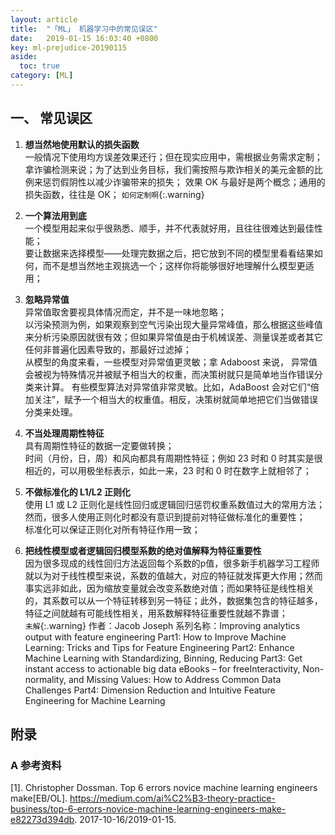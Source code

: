 ```yaml
---
layout: article
title:  "「ML」 机器学习中的常见误区"
date:   2019-01-15 16:03:40 +0800
key: ml-prejudice-20190115
aside:
  toc: true
category: [ML]
---
```


## 一、 常见误区
1. **想当然地使用默认的损失函数**  
一般情况下使用均方误差效果还行；但在现实应用中，需根据业务需求定制；  
拿诈骗检测来说；为了达到业务目标，我们需按照与欺诈相关的美元金额的比例来惩罚假阴性以减少诈骗带来的损失；
效果 OK 与最好是两个概念；通用的损失函数，往往是 OK；
`如何定制啊`{:.warning}

2. **一个算法用到底**  
一个模型用起来似乎很熟悉、顺手，并不代表就好用，且往往很难达到最佳性能；  
要让数据来选择模型——处理完数据之后，把它放到不同的模型里看看结果如何，而不是想当然地主观挑选一个；这样你将能够很好地理解什么模型更适用；  

3. **忽略异常值**  
异常值取舍要视具体情况而定，并不是一味地忽略；  
以污染预测为例，如果观察到空气污染出现大量异常峰值，那么根据这些峰值来分析污染原因就很有效；但如果异常值是由于机械误差、测量误差或者其它任何非普遍化因素导致的，那最好过滤掉；  
从模型的角度来看，一些模型对异常值更灵敏；拿 Adaboost 来说， 异常值会被视为特殊情况并被赋予相当大的权重，而决策树就只是简单地当作错误分类来计算。
有些模型算法对异常值非常灵敏。比如，AdaBoost 会对它们“倍加关注”，赋予一个相当大的权重值。相反，决策树就简单地把它们当做错误分类来处理。

4. **不当处理周期性特征**  
具有周期性特征的数据一定要做转换；   
时间（月份，日，周）和风向都具有周期性特征；例如 23 时和 0 时其实是很相近的，可以用极坐标表示，如此一来，23 时和 0 时在数字上就相邻了；  

5. **不做标准化的 L1/L2 正则化**  
使用 L1 或 L2 正则化是线性回归或逻辑回归惩罚权重系数值过大的常用方法；然而，很多人使用正则化时都没有意识到提前对特征做标准化的重要性；  
标准化可以保证正则化对所有特征作用一致；  

6. **把线性模型或者逻辑回归模型系数的绝对值解释为特征重要性**  
因为很多现成的线性回归方法返回每个系数的p值，很多新手机器学习工程师就以为对于线性模型来说，系数的值越大，对应的特征就发挥更大作用；然而事实远非如此，因为缩放变量就会改变系数绝对值；而如果特征是线性相关的，其系数可以从一个特征转移到另一特征；此外，数据集包含的特征越多，特征之间就越有可能线性相关，用系数解释特征重要性就越不靠谱；  
`未解`{:.warning}
作者：Jacob Joseph
系列名称：Improving analytics output with feature engineering
Part1: How to Improve Machine Learning: Tricks and Tips for Feature Engineering
Part2: Enhance Machine Learning with Standardizing, Binning, Reducing
Part3: Get instant access to actionable big data eBooks – for freeInteractivity, Non-normality, and Missing Values: How to Address Common Data Challenges
Part4: Dimension Reduction and Intuitive Feature Engineering for Machine Learning

## 附录
###  A 参考资料
[1]. Christopher Dossman. Top 6 errors novice machine learning engineers make[EB/OL]. <https://medium.com/ai%C2%B3-theory-practice-business/top-6-errors-novice-machine-learning-engineers-make-e82273d394db>.  2017-10-16/2019-01-15.    
